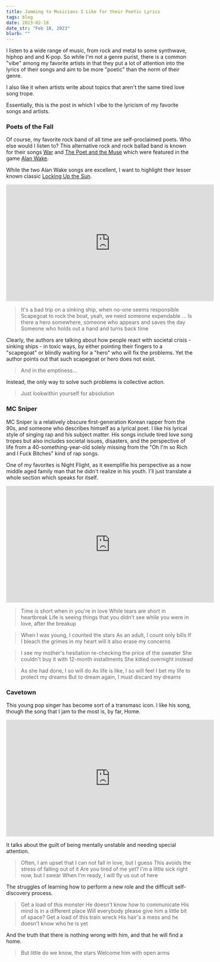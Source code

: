 ```yaml
---
title: Jamming to Musicians I Like for their Poetic Lyrics
tags: blog
date: 2023-02-18
date_str: "Feb 18, 2023"
blurb: ""
---
```


I listen to a wide range of music, from rock and metal to some synthwave, hiphop and and K-pop. So while I'm not a genre purist, there is a common "vibe" among my favorite artists in that they put a lot of attention into the lyrics of their songs and aim to be more "poetic" than the norm of their genre. 

I also like it when artists write about topics that aren't the same tired love song trope. 

Essentially, this is the post in which I vibe to the lyricism of my favorite songs and artists. 

### Poets of the Fall

Of course, my favorite rock band of all time are self-proclaimed poets. Who else would I listen to? This alternative rock and rock ballad band is known for their songs [War](https://www.youtube.com/watch?v=l7OF6j5hI4I) and [The Poet and the Muse](https://www.youtube.com/watch?v=GLxb7m0j5Jg) which were featured in the game [Alan Wake](https://www.alanwake.com/). 

While the two Alan Wake songs are excellent, I want to highlight their lesser known classic [Locking Up the Sun](https://www.youtube.com/watch?v=V9vHb2WRlwI). 

<iframe width="560" height="315" src="https://www.youtube-nocookie.com/embed/V9vHb2WRlwI" title="YouTube video player" frameborder="0" allow="accelerometer; autoplay; clipboard-write; encrypted-media; gyroscope; picture-in-picture; web-share" allowfullscreen></iframe>

> It's a bad trip on a sinking ship, when no-one seems responsible
> Scapegoat to rock the boat, yeah, we need someone expendable
> ...
> Is there a hero somewhere, someone who appears and saves the day
> Someone who holds out a hand and turns back time

Clearly, the authors are talking about how people react with societal crisis - sinking ships - in toxic ways, by either pointing their fingers to a "scapegoat" or blindly waiting for a "hero" who will fix the problems. Yet the author points out that such scapegoat or hero does not exist. 

> And in the emptiness...

Instead, the only way to solve such problems is collective action. 

> Just lookwithin yourself for absolution

### MC Sniper

MC Sniper is a relatively obscure first-generation Korean rapper from the 90s, and someone who describes himself as a lyrical poet. I like his lyrical style of singing rap and his subject matter. His songs include tired love song tropes but also includes societal issues, disasters, and the perspective of life from a 40-something-year-old solely missing from the "Oh I'm so Rich and I Fuck Bitches" kind of rap songs. 

One of my favorites is Night Flight, as it exemplifie his perspective as a now middle aged family man that he didn't realize in his youth. I'll just translate a whole section which speaks for itself. 

<iframe width="560" height="315" src="https://www.youtube-nocookie.com/embed/zjFp-yRyhEw" title="YouTube video player" frameborder="0" allow="accelerometer; autoplay; clipboard-write; encrypted-media; gyroscope; picture-in-picture; web-share" allowfullscreen></iframe>

> Time is short when in you're in love
> While tears are short in heartbreak
> Life is seeing things that you didn't see
> while you were in love, after the breakup

> When I was young, I counted the stars
> As an adult, I count only bills
> If I bleach the grimes in my heart
> will it also erase my concerns

> I see my mother's hesitation
> re-checking the price of the sweater
> She couldn't buy it with 12-month installments
> She kitted overnight instead

> As she had done, I so will do
> As life is like, I so will feel
> I bet my life to protect my dreams
> But to dream again, I must discard my dreams

### Cavetown

This young pop singer has become sort of a transmasc icon. I like his song, though the song that I jam to the most is, by far, Home. 

<iframe width="560" height="315" src="https://www.youtube-nocookie.com/embed/2APLh8_ExU0" title="YouTube video player" frameborder="0" allow="accelerometer; autoplay; clipboard-write; encrypted-media; gyroscope; picture-in-picture; web-share" allowfullscreen></iframe>

It talks about the guilt of being mentally unstable and needing special attention. 

> Often, I am upset that I can not fall in love, but I guess
> This avoids the stress of falling out of it
> Are you tired of me yet?
> I'm a little sick right now, but I swear
> When I'm ready, I will fly us out of here

The struggles of learning how to perform a new role and the difficult self-discovery process. 

> Get a load of this monster
> He doesn't know how to communicate
> His mind is in a different place
> Will everybody please give him a little bit of space?
> Get a load of this train wreck
> His hair's a mess and he doesn't know who he is yet

And the truth that there is nothing wrong with him, and that he will find a home. 

> But little do we know, the stars
> Welcome him with open arms